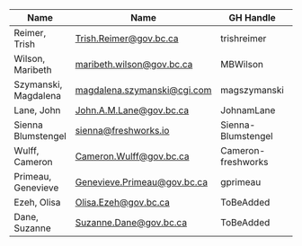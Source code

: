 | Name | Name | GH Handle | Comments |
| --- | --- | --- |--- |
| Reimer, Trish  | Trish.Reimer@gov.bc.ca | trishreimer |  |
| Wilson, Maribeth | maribeth.wilson@gov.bc.ca  | MBWilson |  |
| Szymanski, Magdalena | magdalena.szymanski@cgi.com  | magszymanski |  |
| Lane, John | John.A.M.Lane@gov.bc.ca | JohnamLane |  |
| Sienna Blumstengel | sienna@freshworks.io | Sienna-Blumstengel |  |
| Wulff, Cameron | Cameron.Wulff@gov.bc.ca | Cameron-freshworks |  |
| Primeau, Genevieve |  Genevieve.Primeau@gov.bc.ca | gprimeau |  |
| Ezeh, Olisa | Olisa.Ezeh@gov.bc.ca | ToBeAdded |  |
| Dane, Suzanne | Suzanne.Dane@gov.bc.ca | ToBeAdded | 
